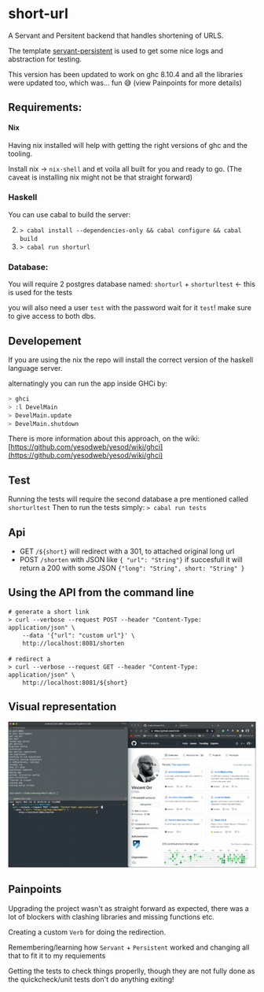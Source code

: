 # short-url
A Servant and Persitent backend that handles shortening of URLS.

The template [servant-persistent](https://github.com/parsonsmatt/servant-persistent) is used to get some nice logs and abstraction for testing.

This version has been updated to work on ghc 8.10.4 and all the libraries were updated too, which was... fun :sweat_smile: (view Painpoints for more details)


## Requirements:

#### Nix

Having nix installed will help with getting the right versions of ghc and the tooling.

Install nix -> `nix-shell` and et voila all built for you and ready to go.
(The caveat is installing nix might not be that straight forward)

### Haskell

You can use cabal to build the server:

2. `> cabal install --dependencies-only && cabal configure && cabal build`
3. `> cabal run shorturl`

### Database:

You will require 2 postgres database named:
`shorturl` + `shorturltest` <- this is used for the tests

you will also need a user `test` with the password wait for it `test`!
make sure to give access to both dbs.

## Developement

If you are using the nix the repo will install the correct version of the haskell language server.

alternatingly you can run the app inside GHCi by:

``` sh
> ghci
> :l DevelMain
> DevelMain.update
> DevelMain.shutdown
```
There is more information about this approach, on the wiki: [https://github.com/yesodweb/yesod/wiki/ghci](https://github.com/yesodweb/yesod/wiki/ghci)

## Test

Running the tests will require the second database a pre mentioned called `shorturltest`
Then to run the tests simply:
`> cabal run tests`

## Api

- GET `/${short}` will redirect with a 301, to attached original long url
- POST `/shorten` with JSON like `{ "url": "String"}` if succesfull it will return a 200 with some JSON `{"long": "String", short: "String" }`

## Using the API from the command line
```
# generate a short link
> curl --verbose --request POST --header "Content-Type: application/json" \
    --data '{"url": "custom url"}' \
	http://localhost:8081/shorten

# redirect a
> curl --verbose --request GET --header "Content-Type: application/json" \
	http://localhost:8081/${short}

```

## Visual representation

<p align="center"><img src="shorturl.gif"/></p>


## Painpoints

Upgrading the project wasn't as straight forward as expected, there was a lot of blockers with clashing libraries and missing functions etc.

Creating a custom `Verb` for doing the redirection.

Remembering/learning how `Servant` + `Persistent` worked and changing all that to fit it to my requiements

Getting the tests to check things properlly, though they are not fully done as the quickcheck/unit tests don't do anything exiting!
